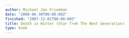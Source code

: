 ```yaml
---
author: Michael Jan Friedman
date: "2008-06-30T00:00:00Z"
finished: "2007-12-01T00:00:00Z"
title: Death in Winter (Star Trek The Next Generation)
type: book
---
```

